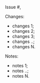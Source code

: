 Issue #<Number of the issue>, <SHORT DESCRIPTION>

Changes:
- changes 1;
- changes 2;
- changes 3;
- changes ..;
- changes N.

Notes:
- notes 1;
- notes ..;
- notes N.
